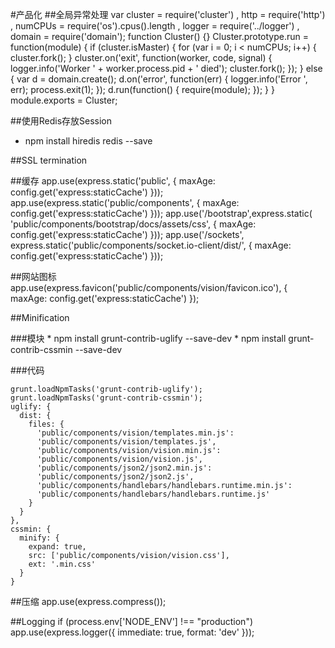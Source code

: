 #产品化
##全局异常处理
    var cluster = require('cluster')
      , http = require('http')
      , numCPUs = require('os').cpus().length
      , logger = require('../logger')
      , domain = require('domain');
    function Cluster() {}
    Cluster.prototype.run = function(module) {
      if (cluster.isMaster) {
        for (var i = 0; i < numCPUs; i++) {
          cluster.fork();
        }
        cluster.on('exit', function(worker, code, signal) {
          logger.info('Worker ' + worker.process.pid + ' died');
          cluster.fork();
        });
      } else {
        var d = domain.create();
        d.on('error', function(err) {
          logger.info('Error ', err);
          process.exit(1);
        });
        d.run(function() {
          require(module);
        });
      }
    }
    module.exports = Cluster;

##使用Redis存放Session
  * npm install hiredis redis --save

##SSL termination

##缓存
    app.use(express.static('public',
      { maxAge: config.get('express:staticCache') }));
    app.use(express.static('public/components',
      { maxAge: config.get('express:staticCache') }));
    app.use('/bootstrap',express.static(
      'public/components/bootstrap/docs/assets/css',
        { maxAge: config.get('express:staticCache') }));
    app.use('/sockets',
      express.static('public/components/socket.io-client/dist/',
        { maxAge: config.get('express:staticCache') }));

##网站图标
    app.use(express.favicon('public/components/vision/favicon.ico'),
      { maxAge: config.get('express:staticCache') });
      
##Minification

###模块
    * npm install grunt-contrib-uglify --save-dev
    * npm install grunt-contrib-cssmin --save-dev

###代码

    grunt.loadNpmTasks('grunt-contrib-uglify');
    grunt.loadNpmTasks('grunt-contrib-cssmin');
    uglify: {
      dist: {
        files: {
          'public/components/vision/templates.min.js':
          'public/components/vision/templates.js',
          'public/components/vision/vision.min.js':
          'public/components/vision/vision.js',
          'public/components/json2/json2.min.js':
          'public/components/json2/json2.js',
          'public/components/handlebars/handlebars.runtime.min.js':
          'public/components/handlebars/handlebars.runtime.js'
        }
      }
    },
    cssmin: {
      minify: {
        expand: true,
        src: ['public/components/vision/vision.css'],
        ext: '.min.css'
      }
    }

##压缩
    app.use(express.compress());

##Logging
    if (process.env['NODE_ENV'] !== "production")
      app.use(express.logger({ immediate: true, format: 'dev' }));
